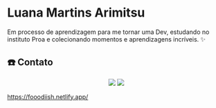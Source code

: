 <h1> Luana Martins Arimitsu</h1>

<p>Em processo de aprendizagem para me tornar uma Dev, estudando no instituto Proa e colecionando momentos e aprendizagens incríveis. ✨ </p>

<h2>☎️ Contato </h2>
  <p align="center">
    <a href="https://www.linkedin.com/in/luana-martins-arimitsu-676874242/"><img src="https://skillicons.dev/icons?i=linkedin"></a>
    <a href="https://www.instagram.com/luaarimitsu/"><img src="https://skillicons.dev/icons?i=instagram"></a>
  </p>

  https://fooodiish.netlify.app/
